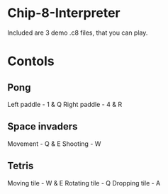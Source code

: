 # Chip-8-Interpreter
Included are 3 demo .c8 files, that you can play.

# Contols
## Pong
Left paddle   -   1 & Q
Right paddle  -   4 & R

## Space invaders
Movement      -   Q & E
Shooting      -   W

## Tetris
Moving tile   -   W & E
Rotating tile -   Q
Dropping tile -   A
